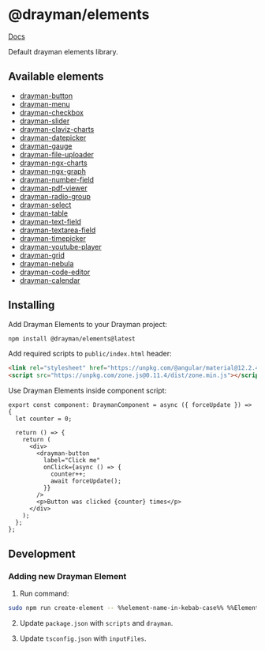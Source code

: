 <!-- [![Build Status](https://travis-ci.org/Claviz/drayman-elements.svg?branch=master)](https://travis-ci.org/Claviz/drayman-elements)
[![codecov](https://codecov.io/gh/Claviz/drayman-elements/branch/master/graph/badge.svg)](https://codecov.io/gh/Claviz/drayman-elements)
![npm](https://img.shields.io/npm/v/drayman-elements.svg) -->

# @drayman/elements

[Docs](https://drayman-elements.netlify.app/)

Default drayman elements library.

## Available elements

- [drayman-button](interfaces/__global.draymanbuttonprops.html)
- [drayman-menu](interfaces/__global.draymanmenuprops.html)
- [drayman-checkbox](interfaces/__global.draymancheckboxprops.html)
- [drayman-slider](interfaces/__global.draymansliderprops.html)
- [drayman-claviz-charts](interfaces/__global.draymanclavizchartsprops.html)
- [drayman-datepicker](interfaces/__global.draymandatepickerprops.html)
- [drayman-gauge](interfaces/__global.draymangaugeprops.html)
- [drayman-file-uploader](interfaces/__global.draymanfileuploaderprops.html)
- [drayman-ngx-charts](interfaces/__global.draymanngxchartsprops.html)
- [drayman-ngx-graph](interfaces/__global.draymanngxgraphprops.html)
- [drayman-number-field](interfaces/__global.draymannumberfieldprops.html)
- [drayman-pdf-viewer](interfaces/__global.draymanpdfviewerprops.html)
- [drayman-radio-group](interfaces/__global.draymanradiogroupprops.html)
- [drayman-select](interfaces/__global.draymanselectprops.html)
- [drayman-table](interfaces/__global.draymantableprops.html)
- [drayman-text-field](interfaces/__global.draymantextfieldprops.html)
- [drayman-textarea-field](interfaces/__global.draymantextareafieldprops.html)
- [drayman-timepicker](interfaces/__global.draymantimepickerprops.html)
- [drayman-youtube-player](interfaces/__global.draymanyoutubeplayerprops.html)
- [drayman-grid](interfaces/__global.draymangridprops.html)
- [drayman-nebula](interfaces/__global.draymannebulaprops.html)
- [drayman-code-editor](interfaces/__global.draymancodeeditorprops.html)
- [drayman-calendar](interfaces/__global.draymancalendarprops.html)

## Installing

Add Drayman Elements to your Drayman project:

```bash
npm install @drayman/elements@latest
```

Add required scripts to `public/index.html` header:

```html
<link rel="stylesheet" href="https://unpkg.com/@angular/material@12.2.4/prebuilt-themes/indigo-pink.css" />
<script src="https://unpkg.com/zone.js@0.11.4/dist/zone.min.js"></script>
```

Use Drayman Elements inside component script:

```tsx
export const component: DraymanComponent = async ({ forceUpdate }) => {
  let counter = 0;

  return () => {
    return (
      <div>
        <drayman-button
          label="Click me"
          onClick={async () => {
            counter++;
            await forceUpdate();
          }}
        />
        <p>Button was clicked {counter} times</p>
      </div>
    );
  };
};
```

## Development

### Adding new Drayman Element

1. Run command:

```bash
sudo npm run create-element -- %%element-name-in-kebab-case%% %%ElementNameInPascalCase%%
```

2. Update `package.json` with `scripts` and `drayman`.

3. Update `tsconfig.json` with `inputFiles`.

